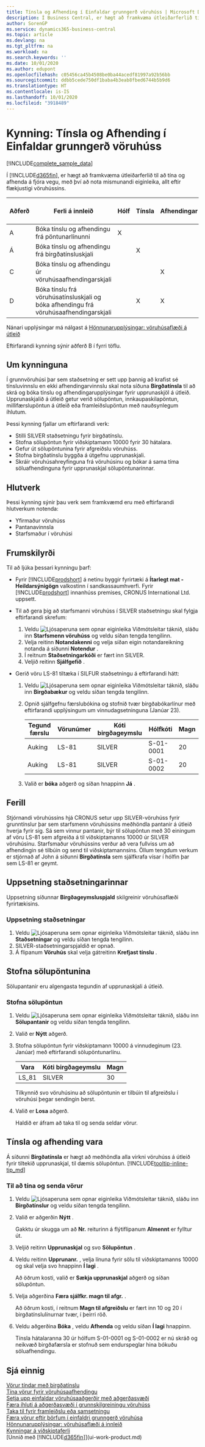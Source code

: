```yaml
---
title: Tínsla og Afhending í Einfaldar grunngerð vöruhúss | Microsoft Docs
description: Í Business Central, er hægt að framkvæma útleiðarferlið til að tína og afhenda á fjóra vegu, með því að nota mismunandi eiginleika, allt eftir flækjustigi vöruhússins.
author: SorenGP
ms.service: dynamics365-business-central
ms.topic: article
ms.devlang: na
ms.tgt_pltfrm: na
ms.workload: na
ms.search.keywords: ''
ms.date: 10/01/2020
ms.author: edupont
ms.openlocfilehash: c05456ca45b4508be0ba44acedf81997a92b56bb
ms.sourcegitcommit: ddbb5cede750df1baba4b3eab8fbed6744b5b9d6
ms.translationtype: HT
ms.contentlocale: is-IS
ms.lasthandoff: 10/01/2020
ms.locfileid: "3918489"
---
```

# <a name="walkthrough-picking-and-shipping-in-basic-warehouse-configurations"></a>Kynning: Tínsla og Afhending í Einfaldar grunngerð vöruhúss

[!INCLUDE[complete_sample_data](includes/complete_sample_data.md)]

Í [!INCLUDE[d365fin](includes/d365fin_md.md)], er hægt að framkvæma útleiðarferlið til að tína og afhenda á fjóra vegu, með því að nota mismunandi eiginleika, allt eftir flækjustigi vöruhússins.  

|Aðferð|Ferli á innleið|Hólf|Tínsla|Afhendingar|Flækjustig (Sjá [Hönnunarupplýsingar: uppsetning vöruhúss](design-details-warehouse-setup.md))|  
|------------|---------------------|----------|-----------|---------------|--------------------------------------------------------------------------------------------------------------------|  
|A|Bóka tínslu og afhendingu frá pöntunarlínunni|X|||2|  
|Á|Bóka tínslu og afhendingu frá birgðatínsluskjali||X||3|  
|C|Bóka tínslu og afhendingu úr vöruhúsaafhendingarskjali|||X|4/5/6|  
|D|Bóka tínslu frá vöruhúsatínsluskjali og bóka afhendingu frá vöruhúsaafhendingarskjali||X|X|4/5/6|  

Nánari upplýsingar má nálgast á [Hönnunarupplýsingar: vöruhúsaflæði á útleið](design-details-outbound-warehouse-flow.md)  

Eftirfarandi kynning sýnir aðferð B í fyrri töflu.  

## <a name="about-this-walkthrough"></a>Um kynninguna

Í grunnvöruhúsi þar sem staðsetning er sett upp þannig að krafist sé tínsluvinnslu en ekki afhendingarvinnslu skal nota síðuna **Birgðatínsla** til að skrá og bóka tínslu og afhendingarupplýsingar fyrir upprunaskjöl á útleið. Upprunaskjalið á útleið getur verið sölupöntun, innkaupaskilapöntun, millifærslupöntun á útleið eða framleiðslupöntun með nauðsynlegum íhlutum.  

Þessi kynning fjallar um eftirfarandi verk:  

- Stilli SILVER staðsetningu fyrir birgðatínslu.  
- Stofna sölupöntun fyrir viðskiptamann 10000 fyrir 30 hátalara.  
- Gefur út sölupöntunina fyrir afgreiðslu vöruhúss.  
- Stofna birgðatínslu byggða á útgefnu upprunaskjali.  
- Skráir vöruhúsahreyfinguna frá vöruhúsinu og bókar á sama tíma söluafhendinguna fyrir upprunaskjal sölupöntunarinnar.  

## <a name="roles"></a>Hlutverk

Þessi kynning sýnir þau verk sem framkvæmd eru með eftirfarandi hlutverkum notenda:  

- Yfirmaður vöruhúss  
- Pantanavinnsla  
- Starfsmaður í vöruhúsi  

## <a name="prerequisites"></a>Frumskilyrði

Til að ljúka þessari kynningu þarf:  

- Fyrir [!INCLUDE[prodshort](includes/prodshort.md)] á netinu byggir fyrirtæki á **Ítarlegt mat - Heildarsýnigögn** valkostinn í sandkassaumhverfi. Fyrir [!INCLUDE[prodshort](includes/prodshort.md)] innanhúss premises, CRONUS International Ltd. uppsett.  
- Til að gera þig að starfsmanni vöruhúss í SILVER staðsetningu skal fylgja eftirfarandi skrefum:  

  1. Veldu ![Ljósaperuna sem opnar eiginleika Viðmótsleitar](media/ui-search/search_small.png "Segðu mér hvað þú vilt gera") táknið, sláðu inn **Starfsmenn vöruhúss** og veldu síðan tengda tengilinn.  
  2. Velja reitinn **Notandakenni** og velja síðan eigin notandareikning notanda á síðunni **Notendur** .  
  3. Í reitnum **Staðsetningarkóði** er fært inn SILVER.  
  4. Veljið reitinn **Sjálfgefið** .  

- Gerið vöru LS-81 tiltæka í SILFUR staðsetningu á eftirfarandi hátt:  

  1. Veldu ![Ljósaperuna sem opnar eiginleika Viðmótsleitar](media/ui-search/search_small.png "Segðu mér hvað þú vilt gera") táknið, sláðu inn **Birgðabækur** og veldu síðan tengda tengilinn.  
  2. Opnið sjálfgefnu færslubókina og stofnið tvær birgðabókarlínur með eftirfarandi upplýsingum um vinnudagsetninguna (Janúar 23).  

        |Tegund færslu|Vörunúmer|Kóti birgðageymslu |Hólfkóti|Magn|  
        |----------------|-----------------|-------------------|--------------|--------------|  
        |Auking|LS-81|SILVER|S-01-0001|20|  
        |Auking|LS-81|SILVER|S-01-0002|20|  

  3. Valið er **bóka** aðgerð og síðan hnappinn **Já** .  

## <a name="story"></a>Ferill

Stjórnandi vöruhússins hjá CRONUS setur upp SILVER-vöruhúss fyrir grunntínslur þar sem starfsmenn vöruhússins meðhöndla pantanir á útleið hverja fyrir sig. Sá sem vinnur pantanir, býr til sölupöntun með 30 einingum af vöru LS-81 sem afgreiða á til viðskiptamanns 10000 úr SILVER vöruhúsinu. Starfsmaður vöruhússins verður að vera fullviss um að afhendingin sé tilbúin og send til viðskiptamannsins. Öllum tengdum verkum er stjórnað af John á síðunni **Birgðatínsla** sem sjálfkrafa vísar í hólfin þar sem LS-81 er geymt.  

## <a name="setting-up-the-location"></a>Uppsetning staðsetningarinnar

Uppsetning síðunnar **Birgðageymsluspjald** skilgreinir vöruhúsaflæði fyrirtækisins.  

### <a name="to-set-up-the-location"></a>Uppsetning staðsetningar

1. Veldu ![Ljósaperuna sem opnar eiginleika Viðmótsleitar](media/ui-search/search_small.png "Segðu mér hvað þú vilt gera") táknið, sláðu inn **Staðsetningar** og veldu síðan tengda tengilinn.  
2. SILVER-staðsetningarspjaldið er opnað.  
3. Á flipanum **Vöruhús** skal velja gátreitinn **Krefjast tínslu** .  

## <a name="creating-the-sales-order"></a>Stofna sölupöntunina

Sölupantanir eru algengasta tegundin af upprunaskjali á útleið.  

### <a name="to-create-the-sales-order"></a>Stofna sölupöntun

1. Veldu ![Ljósaperuna sem opnar eiginleika Viðmótsleitar](media/ui-search/search_small.png "Segðu mér hvað þú vilt gera") táknið, sláðu inn **Sölupantanir** og veldu síðan tengda tengilinn.  
2. Valið er **Nýtt** aðgerð.  
3. Stofna sölupöntun fyrir viðskiptamann 10000 á vinnudeginum (23. Janúar) með eftirfarandi sölupöntunarlínu.  

    |Vara|Kóti birgðageymslu |Magn|  
    |----|-------------|--------|  
    |LS_81|SILVER|30|  

     Tilkynnið svo vöruhúsinu að sölupöntunin er tilbúin til afgreiðslu í vöruhúsi þegar sendingin berst.  

4. Valið er **Losa** aðgerð.  

    Haldið er áfram að taka til og senda seldar vörur.  

## <a name="picking-and-shipping-items"></a>Tínsla og afhending vara

Á síðunni **Birgðatínsla** er hægt að meðhöndla alla virkni vöruhúss á útleið fyrir tiltekið upprunaskjal, til dæmis sölupöntun. [!INCLUDE[tooltip-inline-tip_md](includes/tooltip-inline-tip_md.md)]  

### <a name="to-pick-and-ship-items"></a>Til að tína og senda vörur

1. Veldu ![Ljósaperuna sem opnar eiginleika Viðmótsleitar](media/ui-search/search_small.png "Segðu mér hvað þú vilt gera") táknið, sláðu inn **Birgðatínslur** og veldu síðan tengda tengilinn.  
2. Valið er aðgerðin **Nýtt** .  

    Gakktu úr skugga um að **Nr.** reiturinn á flýtiflipanum **Almennt** er fylltur út.
3. Veljið reitinn **Upprunaskjal** og svo **Sölupöntun** .  
4. Veldu reitinn **Upprunanr.** , velja línuna fyrir sölu til viðskiptamanns 10000 og skal velja svo hnappinn **Í lagi** .  

    Að öðrum kosti, valið er **Sækja upprunaskjal** aðgerð og síðan sölupöntun.  
5. Velja aðgerðina **Færa sjálfkr. magn til afgr.** .  

    Að öðrum kosti, í reitnum **Magn til afgreiðslu** er fært inn 10 og 20 í birgðatínslulínurnar tvær, í þeirri röð.  
6. Veldu aðgerðina **Bóka** , veldu **Afhenda** og veldu síðan **Í lagi** hnappinn.  

    Tínsla hátalaranna 30 úr hólfum S-01-0001 og S-01-0002 er nú skráð og neikvæð birgðafærsla er stofnuð sem endurspeglar hina bókuðu söluafhendingu.  

## <a name="see-also"></a>Sjá einnig

[Vörur tíndar með birgðatínslu](warehouse-how-to-pick-items-with-inventory-picks.md)  
[Tína vörur fyrir vöruhúsaafhendingu](warehouse-how-to-pick-items-for-warehouse-shipment.md)  
[Setja upp einfaldar vöruhúsaaðgerðir með aðgerðasvæði](warehouse-how-to-set-up-basic-warehouses-with-operations-areas.md)  
[Færa íhluti á aðgerðasvæði í grunnskilgreiningu vöruhúss](warehouse-how-to-move-components-to-an-operation-area-in-basic-warehousing.md)  
[Taka til fyrir framleiðslu eða samsetningu](warehouse-how-to-pick-for-production.md)  
[Færa vörur eftir þörfum í einfaldri grunngerð vöruhúsa](warehouse-how-to-move-items-ad-hoc-in-basic-warehousing.md)  
[Hönnunarupplýsingar: vöruhúsaflæði á innleið](design-details-outbound-warehouse-flow.md)  
[Kynningar á viðskiptaferli](walkthrough-business-process-walkthroughs.md)  
[Unnið með [!INCLUDE[d365fin](includes/d365fin_md.md)]](ui-work-product.md)  
